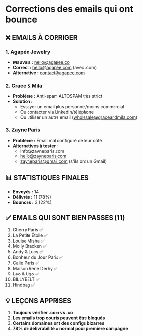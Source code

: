 # Corrections des emails qui ont bounce

## ❌ EMAILS À CORRIGER

### 1. Agapée Jewelry
- **Mauvais :** hello@agapee.co
- **Correct :** hello@agapee.com (avec .com)
- **Alternative :** contact@agapee.com

### 2. Grace & Mila  
- **Problème :** Anti-spam ALTOSPAM très strict
- **Solution :** 
  - Essayer un email plus personnel/moins commercial
  - Ou contacter via LinkedIn/téléphone
  - Ou utiliser un autre email (wholesale@graceandmila.com)

### 3. Zayne Paris
- **Problème :** Email mal configuré de leur côté
- **Alternatives à tester :**
  - info@zayneparis.com
  - hello@zayneparis.com
  - zayneparis@gmail.com (s'ils ont un Gmail)

## 📊 STATISTIQUES FINALES

- **Envoyés :** 14
- **Délivrés :** 11 (78%)
- **Bounces :** 3 (22%)

## ✅ EMAILS QUI SONT BIEN PASSÉS (11)

1. Cherry Paris ✅
2. La Petite Étoile ✅
3. Louise Misha ✅
4. Molly Bracken ✅
5. Andy & Lucy ✅
6. Bonheur du Jour Paris ✅
7. Calie Paris ✅
8. Maison René Derhy ✅
9. Leo & Ugo ✅
10. BILLYBELT ✅
11. Hindbag ✅

## 💡 LEÇONS APPRISES

1. **Toujours vérifier .com vs .co**
2. **Les emails trop courts peuvent être bloqués**
3. **Certains domaines ont des configs bizarres**
4. **78% de délivrabilité = normal pour première campagne**